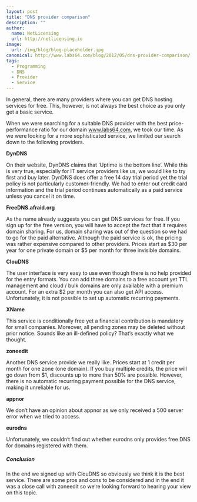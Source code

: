 ```yaml
---
layout: post
title: "DNS provider comparison"
description: ""
author:
  name: NetLicensing
  url: http://netlicensing.io
image:
  url: /img/blog/blog-placeholder.jpg
canonical: http://www.labs64.com/blog/2012/05/dns-provider-comparison/
tags:
  - Programming
  - DNS
  - Provider
  - Service
---
```

In general, there are many providers where you can get DNS hosting services for free. This, however, is not always the best choice as you only get a basic service.

When we were searching for a suitable DNS provider with the best price-performance ratio for our domain <a title="Labs64 - Innovations delivered" href="http://www.labs64.com" target="_blank">www.labs64.com</a>, we took our time. As we were looking for a more sophisticated service, we limited our search down to the following providers.

**DynDNS**

On their website, DynDNS claims that ‘Uptime is the bottom line‘. While this is very true, especially for IT service providers like us, we would like to try first and buy later. DynDNS does offer a free 14 day trial period yet the trial policy is not particularly customer-friendly. We had to enter out credit card information and the trial period continues automatically as a paid service unless you cancel it on time.

**FreeDNS.afraid.org**

As the name already suggests you can get DNS services for free. If you sign up for the free version, you will have to accept the fact that it requires domain sharing. For us, domain sharing was out of the question so we had to go for the paid alternative. Although the paid service is ok, the pricing was rather expensive compared to other providers. Prices start as $30 per year for one private domain or $5 per month for three invisible domains.

**ClouDNS**

The user interface is very easy to use even though there is no help provided for the entry formats. You can add three domains to a free account yet TTL management and cloud / bulk domains are only available with a premium account. For an extra $2 per month you can also get API access. Unfortunately, it is not possible to set up automatic recurring payments.

**XName**

This service is conditionally free yet a financial contribution is mandatory for small companies. Moreover, all pending zones may be deleted without prior notice. Sounds like an ill-defined policy? That‘s exactly what we thought.

**zoneedit**

Another DNS service provide we really like. Prices start at 1 credit per month for one zone (one domain). If you buy multiple credits, the price will go down from $1, discounts up to more than 50% are possible. However, there is no automatic recurring payment possible for the DNS service, making it unreliable for us.

**appnor**

We don‘t have an opinion about appnor as we only received a 500 server error when we tried to access.

**eurodns**

Unfortunately, we couldn‘t find out whether eurodns only provides free DNS for domains registered with them.

##### Conclusion

In the end we signed up with ClouDNS so obviously we think it is the best service. There are some pros and cons to be considered and in the end it was a close call with zoneedit so we‘re looking forward to hearing your view on this topic.
